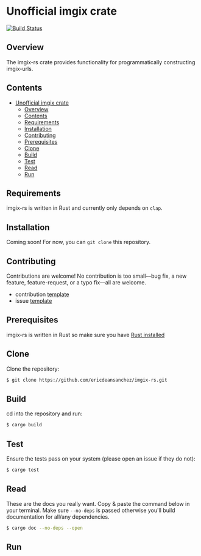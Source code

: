 # Unofficial imgix crate

[![Build Status](https://travis-ci.org/ericdeansanchez/imgix-rs.svg?branch=master)](https://travis-ci.org/ericdeansanchez/imgix-rs)

## Overview

The imgix-rs crate provides functionality for programmatically constructing imgix-urls.

## Contents

- [Unofficial imgix crate](#unofficial-imgix-crate)
  - [Overview](#overview)
  - [Contents](#contents)
  - [Requirements](#requirements)
  - [Installation](#installation)
  - [Contributing](#contributing)
  - [Prerequisites](#prerequisites)
  - [Clone](#clone)
  - [Build](#build)
  - [Test](#test)
  - [Read](#read)
  - [Run](#run)

## Requirements

imgix-rs is written in Rust and currently only depends on `clap`.

## Installation

Coming soon! For now, you can `git clone` this repository.

## Contributing

Contributions are welcome! No contribution is too small––bug fix, a new feature, feature-request, or a typo fix––all are welcome.

* contribution [template]()
* issue [template]()

## Prerequisites

imgix-rs is written in Rust so make sure you have [Rust installed](https://www.rust-lang.org/tools/install.)


## Clone

Clone the repository:

```bash
$ git clone https://github.com/ericdeansanchez/imgix-rs.git
```

## Build

cd into the repository and run:

```bash
$ cargo build
```

## Test

Ensure the tests pass on your system (please open an issue if they do not):

```bash
$ cargo test
```

## Read 

These are the docs you really want. Copy & paste the command below in your 
terminal. Make sure `--no-deps` is passed otherwise you'll build documentation 
for all/any dependencies.

```bash
$ cargo doc --no-deps --open
```

## Run